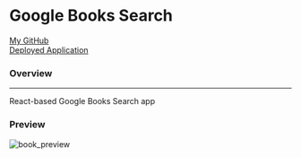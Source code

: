 # Google Books Search

[My GitHub](https://github.com/asharma1398)
<br>
[Deployed Application](https://google-books-search-asharma.herokuapp.com/)

### Overview 
***

React-based Google Books Search app

### Preview

![book_preview](client/public/booksPrev.gif)